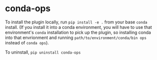 # conda-ops

To install the plugin locally, run `pip install -e .` from your base `conda` install. (If you install it into a conda environment, you will have to use that environment's `conda` installation to pick up the plugin, so installing conda into that envrionment and running `path/to/environment/conda/bin ops` instead of `conda ops`).

To uninstall, `pip uninstall conda-ops`

